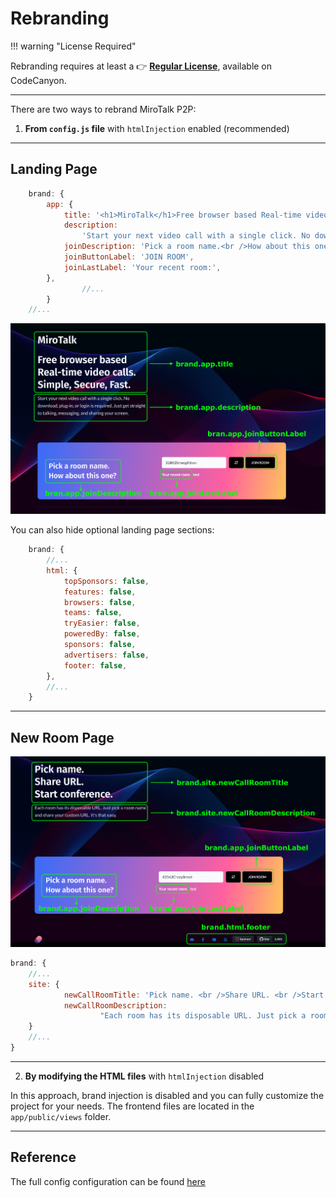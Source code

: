 # Rebranding

!!! warning "License Required"

Rebranding requires at least a 👉 **[Regular License](https://codecanyon.net/item/mirotalk-p2p-webrtc-realtime-video-conferences/38376661)**, available on CodeCanyon.

---

There are two ways to rebrand MiroTalk P2P:

1. **From `config.js` file** with `htmlInjection` enabled (recommended)

---

## Landing Page

```js
    brand: {
        app: {
            title: '<h1>MiroTalk</h1>Free browser based Real-time video calls.<br />Simple, Secure, Fast.',
            description:
                'Start your next video call with a single click. No download, plug-in, or login is required. Just get straight to talking, messaging, and sharing your screen.',
            joinDescription: 'Pick a room name.<br />How about this one?',
            joinButtonLabel: 'JOIN ROOM',
            joinLastLabel: 'Your recent room:',
        },
				//...
		}
    //...
```

![p2p-landing](../images/p2p/landing.png)

You can also hide optional landing page sections:

```js
	brand: {
		//...
		html: {
			topSponsors: false,
			features: false,
			browsers: false,
			teams: false,
			tryEasier: false,
			poweredBy: false,
			sponsors: false,
			advertisers: false,
			footer: false,
		},
		//...
	}
```

---

## New Room Page

![p2p-new](../images/p2p/newcall.png)

```js
brand: {
	//...
	site: {
			newCallRoomTitle: 'Pick name. <br />Share URL. <br />Start conference.',
			newCallRoomDescription:
					"Each room has its disposable URL. Just pick a room name and share your custom URL. It's that easy.",
	}
	//...
}
```

---

2. **By modifying the HTML files** with `htmlInjection` disabled

In this approach, brand injection is disabled and you can fully customize the project for your needs. The frontend files are located in the `app/public/views` folder.

---

## Reference

The full config configuration can be found [here](https://github.com/miroslavpejic85/mirotalk/blob/master/app/src/config.template.js)